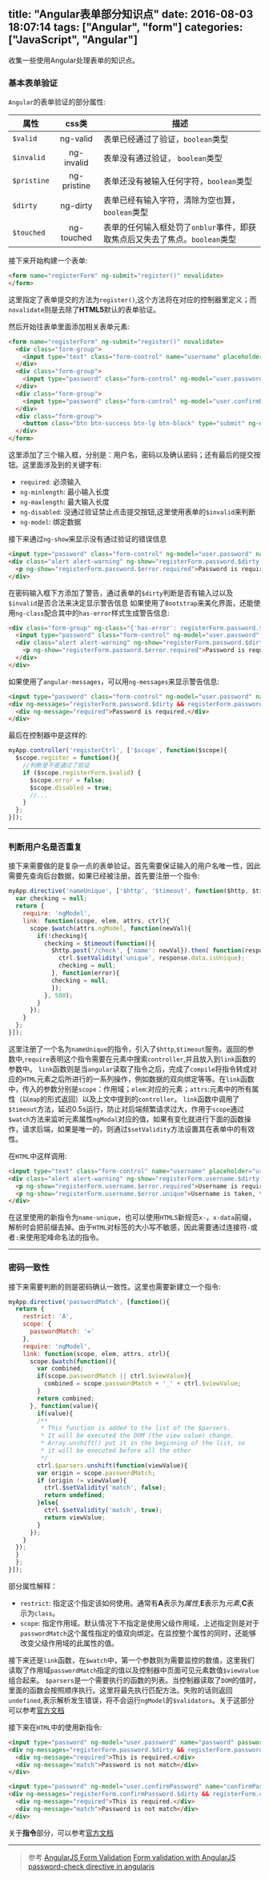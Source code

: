 title: "Angular表单部分知识点"
date: 2016-08-03 18:07:14
tags: ["Angular", "form"]
categories: ["JavaScript", "Angular"]
---

收集一些使用Angular处理表单的知识点。

<!-- more -->

### 基本表单验证

`Angular`的表单验证的部分属性:

| 属性 | css类 | 描述 |
| --- | :---: | --- |
| `$valid` | ng-valid | 表单已经通过了验证，`boolean`类型 |
| `$invalid` | ng-invalid | 表单没有通过验证， `boolean`类型 |
| `$pristine` | ng-pristine | 表单还没有被输入任何字符，`boolean`类型 |
| `$dirty` | ng-dirty | 表单已经有输入字符，清除为空也算， `boolean`类型 |
| `$touched` | ng-touched | 表单的任何输入框处罚了`onblur`事件，即获取焦点后又失去了焦点。`boolean`类型 |

接下来开始构建一个表单:
```html
<form name="registerForm" ng-submit="register()" novalidate>
</form>
```
这里指定了表单提交的方法为`register()`,这个方法将在对应的控制器里定义；而`novalidate`则是去除了**HTML5**默认的表单验证。

然后开始往表单里面添加相关表单元素:
```html
<form name="registerForm" ng-submit="register()" novalidate>
  <div class="form-group">
    <input type="text" class="form-control" name="username" placeholder="username" ng-model="user.username" ng-minlength="3" ng-maxlength="12" required>
  </div>
  <div class="form-group">
    <input type="password" class="form-control" ng-model="user.password" name="password" placeholder="password" required>
  </div>
  <div class="form-group">
    <input type="password" class="form-control" ng-model="user.confirmPassword" name="confirmPassword" placeholder="confirm password" required>
  </div>
  <div class="form-group">
    <button class="btn btn-success btn-lg btn-block" type="submit" ng-disabled="registerForm.$invalid || disabled">Register</button>
  </div>
</form>
```
这里添加了三个输入框，分别是：用户名，密码以及确认密码；还有最后的提交按钮。这里面涉及到的关键字有:
* `required`: 必须输入
* `ng-minlength`: 最小输入长度
* `ng-maxlength`: 最大输入长度
* `ng-disabled`: 没通过验证禁止点击提交按钮,这里使用表单的`$invalid`来判断
* `ng-model`: 绑定数据

接下来通过`ng-show`来显示没有通过验证的错误信息
```html
<input type="password" class="form-control" ng-model="user.password" name="password" placeholder="password" required>
<div class="alert alert-warning" ng-show="registerForm.password.$dirty && registerForm.password.$invalid">
  <p ng-show="registerForm.password.$error.required">Password is required</p>
</div>
```
在密码输入框下方添加了警告，通过表单的`$dirty`判断是否有输入过以及`$invalid`是否合法来决定显示警告信息
如果使用了`Bootstrap`来美化界面，还能使用`ng-class`配合其中的`has-error`样式生成警告信息:
```html
<div class="form-group" ng-class="{'has-error': registerForm.password.$invalid && !registerForm.password.$pristine}">
  <input type="password" class="form-control" ng-model="user.password" name="password" placeholder="password" required>
  <div class="alert alert-warning" ng-show="registerForm.password.$dirty && registerForm.password.$invalid">
	<p ng-show="registerForm.password.$error.required">Password is required</p>
  </div>
</div>
```
如果使用了`angular-messages`，可以用`ng-messages`来显示警告信息:
```html
<input type="password" class="form-control" ng-model="user.password" name="password" placeholder="password" required>
<div ng-messages="registerForm.password.$dirty && registerForm.password.$error">
  <div ng-message="required">Password is required.</div>
</div>
```
最后在控制器中是这样的:
```js
myApp.controller('registerCtrl', ['$scope', function($scope){
  $scope.register = function(){
    //判断是不是通过了验证
    if ($scope.registerForm.$valid) {
      $scope.error = false;
      $scope.disabled = true;
      //...
	}
  };
}]);
```

----

### 判断用户名是否重复

接下来需要做的是复杂一点的表单验证。首先需要保证输入的用户名唯一性，因此需要先查询后台数据，如果已经被注册。首先要注册一个指令:
```js
myApp.directive('nameUnique', ['$http', '$timeout', function($http, $timeout){
  var checking = null;
  return {
    require: 'ngModel',
    link: function(scope, elem, attrs, ctrl){
      scope.$watch(attrs.ngModel, function(newVal){
        if(!checking){
          checking = $timeout(function(){
            $http.post('/check', {'name': newVal}).then( function(response){
              ctrl.$setValidity('unique', response.data.isUnique);
              checking = null;
            }, function(error){
            checking = null;
            });
          }, 500);
        }
      });
    }
  };
}]);
```
这里注册了一个名为`nameUnique`的指令，引入了`$http`,`$timeout`服务。返回的参数中,`require`表明这个指令需要在元素中搜索`controller`,并且放入到`link`函数的参数中。
`link`函数则是当`angular`读取了指令之后，完成了`compile`将指令转成对应的`HTML`元素之后所进行的一系列操作，例如数据的双向绑定等等。在`link`函数中，传入的参数分别是`scope`：作用域；`elem`:对应的元素；`attrs`:元素中的所有属性（以`map`的形式返回）以及上文中提到的`controller`。
`link`函数中调用了`$timeout`方法，延迟0.5s运行，防止对后端频繁请求过大，作用于`scope`通过`$watch`方法来监听元素属性`ngModal`对应的值，如果有变化就进行下面的函数操作，请求后端，如果是唯一的，则通过`$setValidity`方法设置其在表单中的有效性。

在`HTML`中这样调用:
```html
<input type="text" class="form-control" name="username" placeholder="username" ng-model="user.username" name-unique="username" required>
<div class="alert alert-warning" ng-show="registerForm.username.$dirty && registerForm.username.$invalid">
  <p ng-show="registerForm.username.$error.required">Username is required</p>
  <p ng-show="registerForm.username.$error.unique">Username is taken, try another one</p>
</div>
```
在这里使用的新指令为`name-unique`，也可以使用`HTML5`新规范`x-`，`x-data`前缀，解析时会把前缀去掉。由于`HTML`对标签的大小写不敏感，因此需要通过连接符`-`或者`:`来使用驼峰命名法的指令。

----

### 密码一致性

接下来需要判断的则是密码确认一致性。这里也需要新建立一个指令:
```js
myApp.directive('passwordMatch', [function(){
  return {
    restrict: 'A',
    scope: { 
      passwordMatch: '=' 
    },
    require: 'ngModel',
    link: function(scope, elem, attrs, ctrl){
      scope.$watch(function(){
        var combined;
        if(scope.passwordMatch || ctrl.$viewValue){
          combined = scope.passwordMatch + '_' + ctrl.$viewValue;
        }
        return combined;
      }, function(value){
        if(value){
        /**
         * This function is added to the list of the $parsers.
         * It will be executed the DOM (the view value) change.
         * Array.unshift() put it in the beginning of the list, so
         * it will be executed before all the other
         */
        ctrl.$parsers.unshift(function(viewValue){
        var origin = scope.passwordMatch;
        if (origin != viewValue){
          ctrl.$setValidity('match', false);
          return undefined;
        }else{
          ctrl.$setValidity('match', true);
          return viewValue;
        }
      });
    }
  });
  }
  };
}]);
```
部分属性解释：
* `restrict`: 指定这个指定该如何使用。通常有**A**表示为*属性*,**E**表示为*元素*,**C**表示为`class`。
* `scope`: 指定作用域。默认情况下不指定是使用父级作用域，上述指定则是对于`passwordMatch`这个属性指定的值双向绑定。在监控整个属性的同时，还能够改变父级作用域的此属性的值。
 
接下来还是`link`函数，在`$watch`中，第一个参数则为需要监控的数值，这里我们读取了作用域`passwordMatch`指定的值以及控制器中页面可见元素数值`$viewValue`组合起来。
`$parsers`是一个需要执行的函数的列表。当控制器读取了`DOM`的值时，里面的函数会按照顺序执行。这里将最先执行匹配方法。失败的话则返回`undefined`,表示解析发生错误，将不会运行`ngModel`的`$validators`。关于这部分可以参考[官方文档](https://docs.angularjs.org/api/ng/type/ngModel.NgModelController)

接下来在`HTML`中的使用新指令:
```html
<input type="password" ng-model="user.password" name="password" password-match="user.confirmPassword" required>
<div ng-messages="registerForm.password.$dirty && registerForm.password.$error">
  <div ng-message="required">This is required.</div>
  <div ng-message="match">Password is not match</div>
</div>

<input type="password" ng-model="user.confirmPassword" name="confirmPassword" password-match="user.password" required>
<div ng-messages="registerForm.confirmPassword.$dirty && registerForm.confirmPassword.$error">
  <div ng-message="required">This is required.</div>
  <div ng-message="match">Password is not match</div>
</div>
```
关于**指令**部分，可以参考[官方文档](https://docs.angularjs.org/guide/directive)

----

> 参考
> [AngularJS Form Validation](https://scotch.io/tutorials/angularjs-form-validation)
> [Form validation with AngularJS](http://www.ng-newsletter.com/posts/form-validation-with-angularjs.html)
> [password-check directive in angularjs](http://stackoverflow.com/questions/14012239/password-check-directive-in-angularjs)